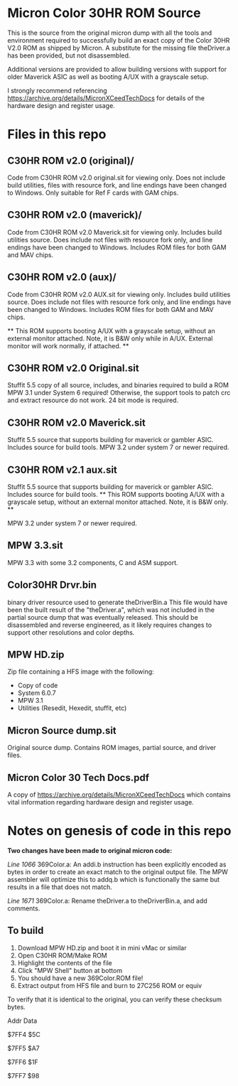 # Micron Color 30HR ROM Source
This is the source from the original micron dump with all the tools and environment required to successfully build an exact copy of the Color 30HR V2.0 ROM as shipped by Micron. A substitute for the missing file theDriver.a has been provided, but not disassembled.

Additional versions are provided to allow building versions with support for older Maverick ASIC as well as booting A/UX with a grayscale setup.

I strongly recommend referencing https://archive.org/details/MicronXCeedTechDocs for details of the hardware design and register usage.

# Files in this repo

## C30HR ROM v2.0 (original)/
Code from C30HR ROM v2.0 original.sit for viewing only. Does not include build utilities, files with resource fork, and line endings have been changed to Windows. Only suitable for Ref F cards with GAM chips.

## C30HR ROM v2.0 (maverick)/
Code from C30HR ROM v2.0 Maverick.sit for viewing only. Includes build utilities source. Does include not files with resource fork only, and line endings have been changed to Windows.
Includes ROM files for both GAM and MAV chips.

## C30HR ROM v2.0 (aux)/
Code from C30HR ROM v2.0 AUX.sit for viewing only. Includes build utilities source. Does include not files with resource fork only, and line endings have been changed to Windows.
Includes ROM files for both GAM and MAV chips.

** This ROM supports booting A/UX with a grayscale setup, without an external monitor attached. Note, it is B&W only while in A/UX. External monitor will work normally, if attached. **

## C30HR ROM v2.0 Original.sit
Stuffit 5.5 copy of all source, includes, and binaries required to build a ROM
MPW 3.1 under System 6 required! Otherwise, the support tools to patch crc and extract resource do not work. 24 bit mode is required.

## C30HR ROM v2.0 Maverick.sit
Stuffit 5.5 source that supports building for maverick or gambler ASIC. Includes source for build tools.
MPW 3.2 under system 7 or newer required.

## C30HR ROM v2.1 aux.sit
Stuffit 5.5 source that supports building for maverick or gambler ASIC. Includes source for build tools.
** This ROM supports booting A/UX with a grayscale setup, without an external monitor attached. Note, it is B&W only. **

MPW 3.2 under system 7 or newer required.

## MPW 3.3.sit
MPW 3.3 with some 3.2 components, C and ASM support. 

## Color30HR Drvr.bin
binary driver resource used to generate theDriverBin.a
This file would have been the built result of the "theDriver.a", which was not included in the partial source dump that was eventually released. This should be disassembled and reverse engineered, as it likely requires changes to support other resolutions and color depths.

## MPW HD.zip
Zip file containing a HFS image with the following:
* Copy of code
* System 6.0.7
* MPW 3.1
* Utilities (Resedit, Hexedit, stuffit, etc)

## Micron Source dump.sit
Original source dump. Contains ROM images, partial source, and driver files.

## Micron Color 30 Tech Docs.pdf
A copy of https://archive.org/details/MicronXCeedTechDocs which contains vital information regarding hardware design and register usage.

# Notes on genesis of code in this repo 

**Two changes have been made to original micron code:**

*Line 1066* 369Color.a: An addi.b instruction has been explicitly encoded as bytes in order to create an exact match to the original output file. The MPW assembler will optimize this to addq.b which is functionally the same but results in a file that does not match. 

*Line 1671* 369Color.a: Rename theDriver.a to theDriverBin.a, and add comments.

## To build
1) Download MPW HD.zip and boot it in mini vMac or similar
2) Open C30HR ROM/Make ROM
3) Highlight the contents of the file
4) Click "MPW Shell" button at bottom
5) You should have a new 369Color.ROM file!
6) Extract output from HFS file and burn to 27C256 ROM or equiv

To verify that it is identical to the original, you can verify these checksum bytes.

Addr   Data

$7FF4  $5C

$7FF5  $A7

$7FF6  $1F

$7FF7  $98
